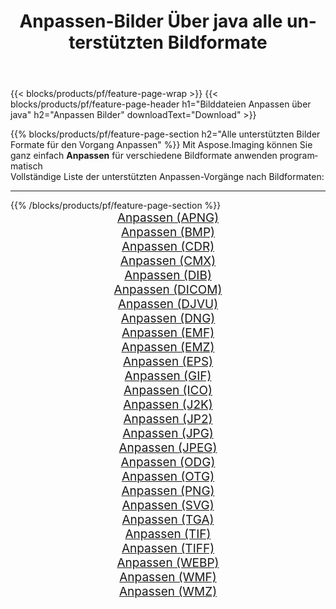 ﻿---
title: Anpassen-Bilder Über java alle unterstützten Bildformate 
weight: 3920
url: /de/java/adjust 
lang: de
langdirlevel: 2
locales: zh-hans,ja,it,ru,de,es,fr,nl,id,lt,pl,pt,vi,tr,ko,zh-hant,ar,hi,th,sv,cs,uk,he
description: Mit Aspose.Imaging können Sie ganz einfach Anpassen Bilder über java
---

{{< blocks/products/pf/feature-page-wrap >}}
{{< blocks/products/pf/feature-page-header h1="Bilddateien Anpassen über java" h2="Anpassen Bilder" downloadText="Download" >}}


{{% blocks/products/pf/feature-page-section  h2="Alle unterstützten Bilder Formate für den Vorgang Anpassen" %}}
Mit Aspose.Imaging können Sie ganz einfach **Anpassen** für verschiedene Bildformate anwenden programmatisch
<br/>
Vollständige Liste der unterstützten Anpassen-Vorgänge nach Bildformaten:
<hr/>
{{% /blocks/products/pf/feature-page-section %}}
<div class="container-fluid productfamilypage bg-gray">
    <div class="convertypes bg-gray agp-content section">
        <div class="container">
		<div class="row other-converters" style="gap: 10px;font-size: 19px;text-align:center;">
		    <div class='col-md-2 other-converter remove-lp remove-rp'><a href="/imaging/de/java/adjust/apng" style="padding:15px;">Anpassen (APNG)</a></div><div class='col-md-2 other-converter remove-lp remove-rp'><a href="/imaging/de/java/adjust/bmp" style="padding:15px;">Anpassen (BMP)</a></div><div class='col-md-2 other-converter remove-lp remove-rp'><a href="/imaging/de/java/adjust/cdr" style="padding:15px;">Anpassen (CDR)</a></div><div class='col-md-2 other-converter remove-lp remove-rp'><a href="/imaging/de/java/adjust/cmx" style="padding:15px;">Anpassen (CMX)</a></div><div class='col-md-2 other-converter remove-lp remove-rp'><a href="/imaging/de/java/adjust/dib" style="padding:15px;">Anpassen (DIB)</a></div><div class='col-md-2 other-converter remove-lp remove-rp'><a href="/imaging/de/java/adjust/dicom" style="padding:15px;">Anpassen (DICOM)</a></div><div class='col-md-2 other-converter remove-lp remove-rp'><a href="/imaging/de/java/adjust/djvu" style="padding:15px;">Anpassen (DJVU)</a></div><div class='col-md-2 other-converter remove-lp remove-rp'><a href="/imaging/de/java/adjust/dng" style="padding:15px;">Anpassen (DNG)</a></div><div class='col-md-2 other-converter remove-lp remove-rp'><a href="/imaging/de/java/adjust/emf" style="padding:15px;">Anpassen (EMF)</a></div><div class='col-md-2 other-converter remove-lp remove-rp'><a href="/imaging/de/java/adjust/emz" style="padding:15px;">Anpassen (EMZ)</a></div><div class='col-md-2 other-converter remove-lp remove-rp'><a href="/imaging/de/java/adjust/eps" style="padding:15px;">Anpassen (EPS)</a></div><div class='col-md-2 other-converter remove-lp remove-rp'><a href="/imaging/de/java/adjust/gif" style="padding:15px;">Anpassen (GIF)</a></div><div class='col-md-2 other-converter remove-lp remove-rp'><a href="/imaging/de/java/adjust/ico" style="padding:15px;">Anpassen (ICO)</a></div><div class='col-md-2 other-converter remove-lp remove-rp'><a href="/imaging/de/java/adjust/j2k" style="padding:15px;">Anpassen (J2K)</a></div><div class='col-md-2 other-converter remove-lp remove-rp'><a href="/imaging/de/java/adjust/jp2" style="padding:15px;">Anpassen (JP2)</a></div><div class='col-md-2 other-converter remove-lp remove-rp'><a href="/imaging/de/java/adjust/jpg" style="padding:15px;">Anpassen (JPG)</a></div><div class='col-md-2 other-converter remove-lp remove-rp'><a href="/imaging/de/java/adjust/jpeg" style="padding:15px;">Anpassen (JPEG)</a></div><div class='col-md-2 other-converter remove-lp remove-rp'><a href="/imaging/de/java/adjust/odg" style="padding:15px;">Anpassen (ODG)</a></div><div class='col-md-2 other-converter remove-lp remove-rp'><a href="/imaging/de/java/adjust/otg" style="padding:15px;">Anpassen (OTG)</a></div><div class='col-md-2 other-converter remove-lp remove-rp'><a href="/imaging/de/java/adjust/png" style="padding:15px;">Anpassen (PNG)</a></div><div class='col-md-2 other-converter remove-lp remove-rp'><a href="/imaging/de/java/adjust/svg" style="padding:15px;">Anpassen (SVG)</a></div><div class='col-md-2 other-converter remove-lp remove-rp'><a href="/imaging/de/java/adjust/tga" style="padding:15px;">Anpassen (TGA)</a></div><div class='col-md-2 other-converter remove-lp remove-rp'><a href="/imaging/de/java/adjust/tif" style="padding:15px;">Anpassen (TIF)</a></div><div class='col-md-2 other-converter remove-lp remove-rp'><a href="/imaging/de/java/adjust/tiff" style="padding:15px;">Anpassen (TIFF)</a></div><div class='col-md-2 other-converter remove-lp remove-rp'><a href="/imaging/de/java/adjust/webp" style="padding:15px;">Anpassen (WEBP)</a></div><div class='col-md-2 other-converter remove-lp remove-rp'><a href="/imaging/de/java/adjust/wmf" style="padding:15px;">Anpassen (WMF)</a></div><div class='col-md-2 other-converter remove-lp remove-rp'><a href="/imaging/de/java/adjust/wmz" style="padding:15px;">Anpassen (WMZ)</a></div>
                </div>
        </div>
    </div>
</div>
<br/>
